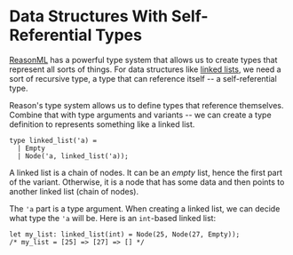 # Data Structures With Self-Referential Types

[ReasonML](https://reasonml.github.io/) has a powerful type system that
allows us to create types that represent all sorts of things. For data
structures like [linked lists](https://en.wikipedia.org/wiki/Linked_list),
we need a sort of recursive type, a type that can reference itself -- a
self-referential type.

Reason's type system allows us to define types that reference themselves.
Combine that with type arguments and variants -- we can create a type
definition to represents something like a linked list.

```reason
type linked_list('a) =
  | Empty
  | Node('a, linked_list('a));
```

A linked list is a chain of nodes. It can be an _empty_ list, hence the
first part of the variant. Otherwise, it is a node that has some data and
then points to another linked list (chain of nodes).

The `'a` part is a type argument. When creating a linked list, we can decide
what type the `'a` will be. Here is an `int`-based linked list:

```reason
let my_list: linked_list(int) = Node(25, Node(27, Empty));
/* my_list = [25] => [27] => [] */
```
